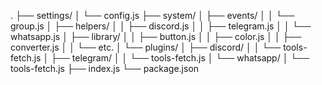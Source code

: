 
.
├── settings/
│   └── config.js
├── system/
│   ├── events/
│   │   └── group.js
│   ├── helpers/
│   │   ├── discord.js
│   │   ├── telegram.js
│   │   └── whatsapp.js
│   ├── library/
│   │   ├── button.js
│   │   ├── color.js
│   │   ├── converter.js
│   │   └── etc.
│   └── plugins/
│       ├── discord/
│       │   └── tools-fetch.js
│       ├── telegram/
│       │   └── tools-fetch.js
│       └── whatsapp/
│             └── tools-fetch.js
├── index.js
└── package.json

